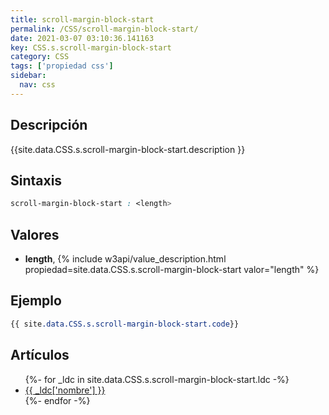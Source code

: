 ```yaml
---
title: scroll-margin-block-start
permalink: /CSS/scroll-margin-block-start/
date: 2021-03-07 03:10:36.141163
key: CSS.s.scroll-margin-block-start
category: CSS
tags: ['propiedad css']
sidebar: 
  nav: css
---
```


## Descripción
{{site.data.CSS.s.scroll-margin-block-start.description }}

## Sintaxis
~~~css
scroll-margin-block-start : <length>
~~~

## Valores
* **length**,  {% include w3api/value_description.html propiedad=site.data.CSS.s.scroll-margin-block-start valor="length" %}

## Ejemplo
~~~css
{{ site.data.CSS.s.scroll-margin-block-start.code}}
~~~

## Artículos
<ul>
{%- for _ldc in site.data.CSS.s.scroll-margin-block-start.ldc -%}
   <li>
       <a href="{{_ldc['url'] }}">{{ _ldc['nombre'] }}</a>
   </li>
{%- endfor -%}
</ul>
